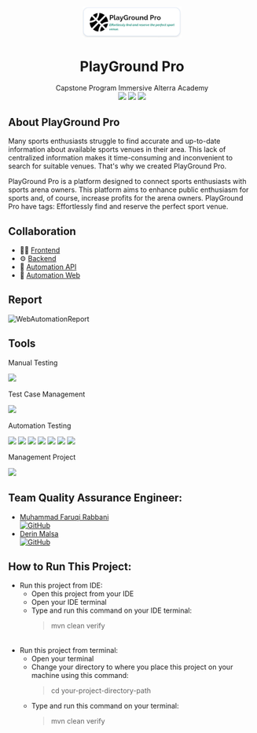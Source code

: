 <div align="center">
<img width="40%" src="./src/test/resources/input_files/PlayGroundPro.jpg"><br/>
<summary><h1 style="display-inline:block">PlayGround Pro</h1></summary>
Capstone Program Immersive Alterra Academy <br/>
<a href="https://docs.google.com/spreadsheets/d/1uCsesa7dOqT66t-fwJZsgrK07M6Vl4bm/edit#gid=2122601916" target="blank"><img src="https://img.shields.io/badge/-Test%20Scenario-181717?style=for-the-badge&logo=microsoft-excel&color=121B4F&logoColor=white" /></a>
<a href="https://docs.google.com/presentation/d/1cV6LjPO_fseBgi0L49n9EFeAcSd85rlUvXxgRnjT_Bo/edit#slide=id.g257206307a1_0_176" target="blank"><img src="https://img.shields.io/badge/-Presentation%20PlayGround Pro-181717?style=for-the-badge&logo=microsoft-PowerPoint&color=121B4F&logoColor=white" /></a>
<a href="https://fe-playground-pro-w5x6.vercel.app/" target="blank"><img src="https://img.shields.io/badge/-WEB%20PlayGround_Pro-181717?style=for-the-badge&logo=swagger&color=121B4F&logoColor=white" /></a>


</div>

## About PlayGround Pro
Many sports enthusiasts struggle to find accurate and up-to-date information about available sports venues in their area. This lack of centralized information makes it time-consuming and inconvenient to search for suitable venues. That's why we created PlayGround Pro.

PlayGround Pro is a platform designed to connect sports enthusiasts with sports arena owners. This platform aims to enhance public enthusiasm for sports and, of course, increase profits for the arena owners.
PlayGround Pro have tags: Effortlessly find and reserve the perfect sport venue.

## Collaboration
- 👨‍💻 [Frontend](https://github.com/playground-pro-project/FE_PlaygroundPro)
- ⚙  [Backend](https://github.com/playground-pro-project/playground-pro-api)
- 🔎 [Automation API](https://github.com/playground-pro-project/QE-API)
- 🔎 [Automation Web](https://github.com/playground-pro-project/QE-Web)

## Report
![WebAutomationReport](https://github.com/ukifar/Template-API-Testing/assets/117880402/91620d20-d21c-42f5-8621-c4c6b6e0c204)

## Tools
<div>
<p>Manual Testing</p>
      <a><img src="https://img.shields.io/badge/-Google%20Chrome-181717?style=for-the-badge&logo=GoogleChrome&color=121B4F&logoColor=white"></a>
      <p>Test Case Management</p>
      <a><img src="https://img.shields.io/badge/-Google%20Spreadsheet-181717?style=for-the-badge&logo=GoogleChrome&color=121B4F&logoColor=white"></a>
      <p>Automation Testing</p>
      <img src="https://img.shields.io/badge/-java-181717?style=for-the-badge&logo=java&color=121B4F">
      <img src="https://img.shields.io/badge/-Apache%20Maven-181717?style=for-the-badge&logo=Apache%20Maven&color=121B4F&logoColor=white">
      <img src="https://img.shields.io/badge/-cucumber-181717?style=for-the-badge&logo=cucumber&color=121B4F&logoColor=white">
      <img src="https://img.shields.io/badge/-Rest%20Assured-181717?style=for-the-badge&logo=Rest-Assured&color=121B4F&logoColor=white">
      <img src="https://img.shields.io/badge/-serenity bdd-181717?style=for-the-badge&logo=serenitybdd&color=121B4F&logoColor=white">
      <img src="https://img.shields.io/badge/-IntelliJ IDEA-181717?style=for-the-badge&logo=intellij-idea&color=121B4F">
      <img src="https://img.shields.io/badge/-Gherkin-181717?style=for-the-badge&logo=gherkin&color=121B4F">
      <p>Management Project</p>
      <img src="https://img.shields.io/badge/-GitHub-181717?style=for-the-badge&logo=github&color=121B4F">
</div>

## Team Quality Assurance Engineer:
* [Muhammad Faruqi Rabbani](https://github.com/ukifar) <br> [![GitHub](https://img.shields.io/badge/ukifar-%23121011.svg?style=for-the-badge&logo=github&logoColor=white)](https://github.com/ukifar)
* [Derin Malsa](https://github.com/derin2024) <br> [![GitHub](https://img.shields.io/badge/derin2024-%23121011.svg?style=for-the-badge&logo=github&logoColor=white)](https://github.com/derin2024)

## How to Run This Project:
* Run this project from IDE:
    * Open this project from your IDE
    * Open your IDE terminal
    * Type and run this command on your IDE terminal:
      > mvn clean verify
######
* Run this project from terminal:
    * Open your terminal
    * Change your directory to where you place this project on your machine using this command:
      > cd your-project-directory-path
    * Type and run this command on your terminal:
      > mvn clean verify
